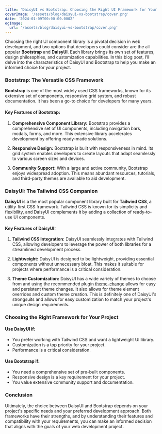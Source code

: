 ```yaml
---
title: 'DaisyUI vs Bootstrap: Choosing the Right UI Framework for Your Project'
coverImage: '/assets/blog/daisyui-vs-bootstrap/cover.png'
date: '2024-01-09T00:00:00.000Z'
ogImage:
  url: '/assets/blog/daisyui-vs-bootstrap/cover.png'
---
```


Choosing the right UI component library is a pivotal decision in web development, and two options that developers could consider are the all popular **Bootstrap** and **DaisyUI**. Each library brings its own set of features, design philosophies, and customization capabilities. In this blog post, I'll delve into the characteristics of DaisyUI and Bootstrap to help you make an informed choice for your project.

### Bootstrap: The Versatile CSS Framework

**Bootstrap** is one of the most widely used CSS frameworks, known for its extensive set of components, responsive grid system, and robust documentation. It has been a go-to choice for developers for many years.

#### Key Features of Bootstrap:

1. **Comprehensive Component Library:** Bootstrap provides a comprehensive set of UI components, including navigation bars, modals, forms, and more. This extensive library accelerates development by offering ready-made solutions.

2. **Responsive Design:** Bootstrap is built with responsiveness in mind. Its grid system enables developers to create layouts that adapt seamlessly to various screen sizes and devices.

3. **Community Support:** With a large and active community, Bootstrap enjoys widespread adoption. This means abundant resources, tutorials, and third-party themes are available to aid development.

### DaisyUI: The Tailwind CSS Companion

**DaisyUI** is a the most popular component library built for **Tailwind CSS**, a utility-first CSS framework. Tailwind CSS is known for its simplicity and flexibility, and DaisyUI complements it by adding a collection of ready-to-use UI components.

#### Key Features of DaisyUI:

1. **Tailwind CSS Integration:** DaisyUI seamlessly integrates with Tailwind CSS, allowing developers to leverage the power of both libraries for a streamlined development process.

2. **Lightweight:** DaisyUI is designed to be lightweight, providing essential components without unnecessary bloat. This makes it suitable for projects where performance is a critical consideration.

3. **Theme Customization:** DaisyUI has a wide variety of themes to choose from and using the recommended plugin [theme-change](https://github.com/saadeghi/theme-change) allows for easy and persistent theme changes. It also allows for theme element overrides and custom theme creation. This is definitely one of DaisyUI's strongsuits and allows for easy customization to match your project's unique design requirements.

### Choosing the Right Framework for Your Project

#### Use DaisyUI if:

- You prefer working with Tailwind CSS and want a lightweight UI library.
- Customization is a top priority for your project.
- Performance is a critical consideration.

#### Use Bootstrap if:

- You need a comprehensive set of pre-built components.
- Responsive design is a key requirement for your project.
- You value extensive community support and documentation.

### Conclusion

Ultimately, the choice between DaisyUI and Bootstrap depends on your project's specific needs and your preferred development approach. Both frameworks have their strengths, and by understanding their features and compatibility with your requirements, you can make an informed decision that aligns with the goals of your web development project.